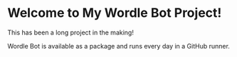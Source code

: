 # Welcome to My Wordle Bot Project!

This has been a long project in the making!

Wordle Bot is available as a package and runs every day in a GitHub runner.
